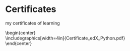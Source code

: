 # Certificates
my certificates of learning

\begin{center} <br>
\includegraphics[width=4in]{Certificate_edX_Python.pdf} <br>
\end{center}
